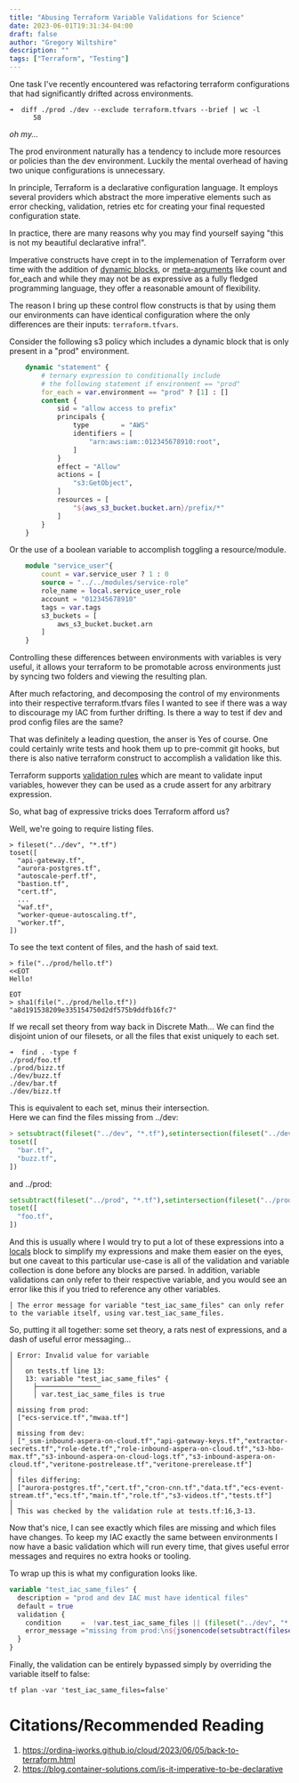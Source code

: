 ```yaml
---
title: "Abusing Terraform Variable Validations for Science"
date: 2023-06-01T19:31:34-04:00
draft: false
author: "Gregory Wiltshire"
description: ""
tags: ["Terraform", "Testing"]
---
```


One task I've recently encountered was refactoring terraform configurations that had significantly drifted across environments. 

```shell
➜  diff ./prod ./dev --exclude terraform.tfvars --brief | wc -l
      58
```
_oh my..._

The prod environment naturally has a tendency to include more resources or policies than the dev environment. Luckily the mental overhead of having two unique configurations is unnecessary.

In principle, Terraform is a declarative configuration language. It employs several providers which abstract the more imperative elements such as error checking, validation, retries etc for creating your final requested configuration state.

In practice, there are many reasons why you may find yourself saying "this is not my beautiful declarative infra!".

Imperative constructs have crept in to the implemenation of Terraform over time with the addition of [dynamic blocks](https://developer.hashicorp.com/terraform/language/expressions/dynamic-blocks), or [meta-arguments](https://developer.hashicorp.com/terraform/language/meta-arguments/count) like count and for_each and while they may not be as expressive as a fully fledged programming language, they offer a reasonable amount of flexibility.

The reason I bring up these control flow constructs is that by using them our environments can have identical configuration where the only differences are their inputs: `terraform.tfvars`.

Consider the following s3 policy which includes a dynamic block that is only present in a "prod" environment.
```terraform
    dynamic "statement" {
        # ternary expression to conditionally include
        # the following statement if environment == "prod"
        for_each = var.environment == "prod" ? [1] : []
        content {
            sid = "allow access to prefix"
            principals {
                type        = "AWS"
                identifiers = [
                    "arn:aws:iam::012345678910:root",
                ]
            }
            effect = "Allow"
            actions = [
                "s3:GetObject",
            ]
            resources = [
                "${aws_s3_bucket.bucket.arn}/prefix/*"
            ]
        }
    }
```

Or the use of a boolean variable to accomplish toggling a resource/module.

```terraform
    module "service_user"{
        count = var.service_user ? 1 : 0
        source = "../../modules/service-role"
        role_name = local.service_user_role
        account = "012345678910"
        tags = var.tags
        s3_buckets = [
            aws_s3_bucket.bucket.arn
        ]
    }
``` 

Controlling these differences between environments with variables is very useful, it allows your terraform to be promotable across environments just by syncing two folders and viewing the resulting plan.

After much refactoring, and decomposing the control of my environments into their respective terraform.tfvars files I wanted to see if there was a way to discourage my IAC from further drifting.
Is there a way to test if dev and prod config files are the same?

That was definitely a leading question, the anser is Yes of course. One could certainly write tests and hook them up to pre-commit git hooks, but there is also native terraform construct to accomplish a validation like this.

Terraform supports [validation rules](https://developer.hashicorp.com/terraform/language/values/variables#custom-validation-rules) which are meant to validate input variables, however they can be used as a crude assert for any arbitrary expression.

So, what bag of expressive tricks does Terraform afford us?

Well, we're going to require listing files.
```shell
> fileset("../dev", "*.tf")
toset([
  "api-gateway.tf",
  "aurora-postgres.tf",
  "autoscale-perf.tf",
  "bastion.tf",
  "cert.tf",
  ...
  "waf.tf",
  "worker-queue-autoscaling.tf",
  "worker.tf",
])
```

To see the text content of files, and the hash of said text.

```shell
> file("../prod/hello.tf")
<<EOT
Hello!

EOT
> sha1(file("../prod/hello.tf"))
"a8d191538209e335154750d2df575b9ddfb16fc7"
```

If we recall set theory from way back in Discrete Math...
We can find the disjoint union of our filesets, or all the files that exist uniquely to each set.

```shell
➜  find . -type f
./prod/foo.tf
./prod/bizz.tf
./dev/buzz.tf
./dev/bar.tf
./dev/bizz.tf
```

This is equivalent to each set, minus their intersection.  
Here we can find the files missing from ../dev:
```terraform
> setsubtract(fileset("../dev", "*.tf"),setintersection(fileset("../dev", "*.tf"),fileset("../prod", "*.tf")))
toset([
  "bar.tf",
  "buzz.tf",
])
```
and ../prod:
```terraform
setsubtract(fileset("../prod", "*.tf"),setintersection(fileset("../prod", "*.tf"),fileset("../dev", "*.tf")))
toset([
  "foo.tf",
])
```

And this is usually where I would try to put a lot of these expressions into a [locals](https://developer.hashicorp.com/terraform/language/values/locals) block to simplify my expressions and make them easier on the eyes, but one caveat to this particular use-case is all of the validation and variable collection is done before any blocks are parsed. In addition, variable validations can only refer to their respective variable, and you would see an error like this if you tried to reference any other variables.
```shell
│ The error message for variable "test_iac_same_files" can only refer to the variable itself, using var.test_iac_same_files.
```

So, putting it all together: some set theory, a rats nest of expressions, and a dash of useful error messaging...

```shell
│ Error: Invalid value for variable
│ 
│   on tests.tf line 13:
│   13: variable "test_iac_same_files" {
│     ├────────────────
│     │ var.test_iac_same_files is true
│ 
│ missing from prod:
│ ["ecs-service.tf","mwaa.tf"]
│ 
│ missing from dev:
│ ["_ssm-inbound-aspera-on-cloud.tf","api-gateway-keys.tf","extractor-secrets.tf","role-dete.tf","role-inbound-aspera-on-cloud.tf","s3-hbo-max.tf","s3-inbound-aspera-on-cloud-logs.tf","s3-inbound-aspera-on-cloud.tf","veritone-postrelease.tf","veritone-prerelease.tf"]
│ 
│ files differing:
│ ["aurora-postgres.tf","cert.tf","cron-cnn.tf","data.tf","ecs-event-stream.tf","ecs.tf","main.tf","role.tf","s3-videos.tf","tests.tf"]
│ 
│ This was checked by the validation rule at tests.tf:16,3-13.
```
Now that's nice, I can see exactly which files are missing and which files have changes.
To keep my IAC exactly the same between environments I now have a basic validation which will run every time, that gives useful error messages and requires no extra hooks or tooling.

To wrap up this is what my configuration looks like.
```terraform
variable "test_iac_same_files" {
  description = "prod and dev IAC must have identical files"
  default = true
  validation {
    condition     =  !var.test_iac_same_files || (fileset("../dev", "*.tf") == fileset("../prod", "*.tf")) || length([for f in setintersection(fileset("../dev", "*.tf"),fileset("../prod", "*.tf")): f if sha1(file("../dev/${f}")) != sha1(file("../prod/${f}"))]) == 0
    error_message ="missing from prod:\n${jsonencode(setsubtract(fileset("../dev", "*.tf"),setintersection(fileset("../dev", "*.tf"),fileset("../prod", "*.tf"))))}\n\nmissing from dev:\n${jsonencode(setsubtract(fileset("../prod", "*.tf"),setintersection(fileset("../dev", "*.tf"),fileset("../prod", "*.tf"))))}\n\nfiles differing:\n${jsonencode([for f in setintersection(fileset("../dev", "*.tf"),fileset("../prod", "*.tf")): f if sha1(file("../dev/${f}")) != sha1(file("../prod/${f}"))])}"
  }
}
```

Finally, the validation can be entirely bypassed simply by overriding the variable itself to false:
```shell
tf plan -var 'test_iac_same_files=false'
```

# Citations/Recommended Reading
1. https://ordina-jworks.github.io/cloud/2023/06/05/back-to-terraform.html
2. https://blog.container-solutions.com/is-it-imperative-to-be-declarative
